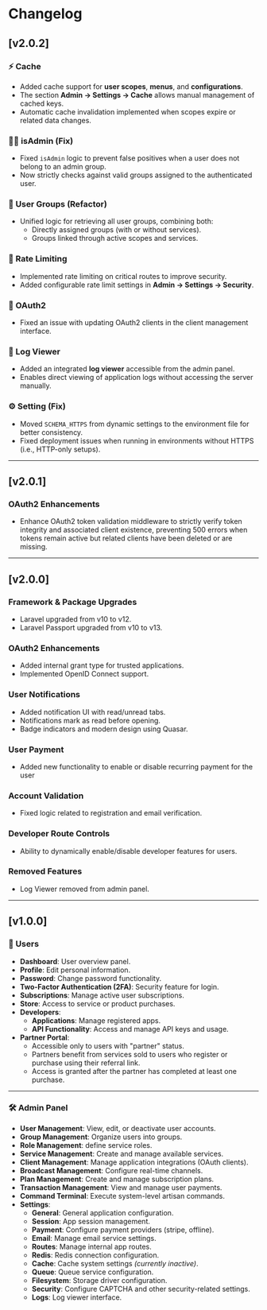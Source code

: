 # Changelog

## [v2.0.2]

### ⚡️ Cache

* Added cache support for **user scopes**, **menus**, and **configurations**.
* The section **Admin → Settings → Cache** allows manual management of cached keys.
* Automatic cache invalidation implemented when scopes expire or related data changes.

### 👮‍♂️ isAdmin (Fix)

* Fixed `isAdmin` logic to prevent false positives when a user does not belong to an admin group.
* Now strictly checks against valid groups assigned to the authenticated user.

### 👥 User Groups (Refactor)

* Unified logic for retrieving all user groups, combining both:
    - Directly assigned groups (with or without services).
    - Groups linked through active scopes and services.

### 🚦 Rate Limiting

* Implemented rate limiting on critical routes to improve security.
* Added configurable rate limit settings in **Admin → Settings → Security**.

### 🔐 OAuth2

-   Fixed an issue with updating OAuth2 clients in the client management interface.

### 📄 Log Viewer

* Added an integrated **log viewer** accessible from the admin panel.
* Enables direct viewing of application logs without accessing the server manually.

### ⚙️ Setting (Fix)

* Moved `SCHEMA_HTTPS` from dynamic settings to the environment file for better consistency.
* Fixed deployment issues when running in environments without HTTPS (i.e., HTTP-only setups).

------

## [v2.0.1]

### OAuth2 Enhancements

-   Enhance OAuth2 token validation middleware to strictly verify token integrity and associated client existence, preventing 500 errors when tokens remain active but related clients have been deleted or are missing.

-------

## [v2.0.0]

### Framework & Package Upgrades

-   Laravel upgraded from v10 to v12.
-   Laravel Passport upgraded from v10 to v13.

### OAuth2 Enhancements

-   Added internal grant type for trusted applications.
-   Implemented OpenID Connect support.

### User Notifications

-   Added notification UI with read/unread tabs.
-   Notifications mark as read before opening.
-   Badge indicators and modern design using Quasar.

### User Payment

-   Added new functionality to enable or disable recurring payment for the user

### Account Validation

-   Fixed logic related to registration and email verification.

### Developer Route Controls

-   Ability to dynamically enable/disable developer features for users.

### Removed Features

-   Log Viewer removed from admin panel.

---

## [v1.0.0]

### 👤 Users

-   **Dashboard**: User overview panel.
-   **Profile**: Edit personal information.
-   **Password**: Change password functionality.
-   **Two-Factor Authentication (2FA)**: Security feature for login.
-   **Subscriptions**: Manage active user subscriptions.
-   **Store**: Access to service or product purchases.
-   **Developers**:
    -   **Applications**: Manage registered apps.
    -   **API Functionality**: Access and manage API keys and usage.
-   **Partner Portal**:
    -   Accessible only to users with "partner" status.
    -   Partners benefit from services sold to users who register or purchase using their referral link.
    -   Access is granted after the partner has completed at least one purchase.

---

### 🛠️ Admin Panel

-   **User Management**: View, edit, or deactivate user accounts.
-   **Group Management**: Organize users into groups.
-   **Role Management**: define service roles.
-   **Service Management**: Create and manage available services.
-   **Client Management**: Manage application integrations (OAuth clients).
-   **Broadcast Management**: Configure real-time channels.
-   **Plan Management**: Create and manage subscription plans.
-   **Transaction Management**: View and manage user payments.
-   **Command Terminal**: Execute system-level artisan commands.
-   **Settings**:
    -   **General**: General application configuration.
    -   **Session**: App session management.
    -   **Payment**: Configure payment providers (stripe, offline).
    -   **Email**: Manage email service settings.
    -   **Routes**: Manage internal app routes.
    -   **Redis**: Redis connection configuration.
    -   **Cache**: Cache system settings _(currently inactive)_.
    -   **Queue**: Queue service configuration.
    -   **Filesystem**: Storage driver configuration.
    -   **Security**: Configure CAPTCHA and other security-related settings.
    -   **Logs**: Log viewer interface.
